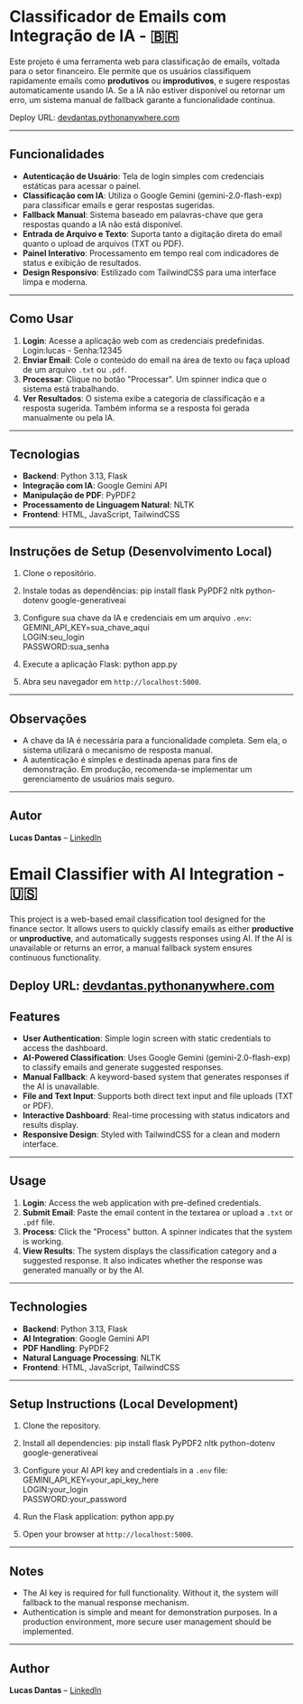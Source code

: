 # Classificador de Emails com Integração de IA - 🇧🇷 

Este projeto é uma ferramenta web para classificação de emails, voltada para o setor financeiro. Ele permite que os usuários classifiquem rapidamente emails como **produtivos** ou **improdutivos**, e sugere respostas automaticamente usando IA. Se a IA não estiver disponível ou retornar um erro, um sistema manual de fallback garante a funcionalidade contínua.

Deploy URL: <a href='https://devdantas.pythonanywhere.com/' target='_blank'>devdantas.pythonanywhere.com</a> 

---

## Funcionalidades

- **Autenticação de Usuário**: Tela de login simples com credenciais estáticas para acessar o painel.
- **Classificação com IA**: Utiliza o Google Gemini (gemini-2.0-flash-exp) para classificar emails e gerar respostas sugeridas.
- **Fallback Manual**: Sistema baseado em palavras-chave que gera respostas quando a IA não está disponível.
- **Entrada de Arquivo e Texto**: Suporta tanto a digitação direta do email quanto o upload de arquivos (TXT ou PDF).
- **Painel Interativo**: Processamento em tempo real com indicadores de status e exibição de resultados.
- **Design Responsivo**: Estilizado com TailwindCSS para uma interface limpa e moderna.

---

## Como Usar

1. **Login**: Acesse a aplicação web com as credenciais predefinidas. Login:lucas - Senha:12345
2. **Enviar Email**: Cole o conteúdo do email na área de texto ou faça upload de um arquivo `.txt` ou `.pdf`.
3. **Processar**: Clique no botão "Processar". Um spinner indica que o sistema está trabalhando.
4. **Ver Resultados**: O sistema exibe a categoria de classificação e a resposta sugerida. Também informa se a resposta foi gerada manualmente ou pela IA.

---

## Tecnologias

- **Backend**: Python 3.13, Flask
- **Integração com IA**: Google Gemini API
- **Manipulação de PDF**: PyPDF2
- **Processamento de Linguagem Natural**: NLTK
- **Frontend**: HTML, JavaScript, TailwindCSS

---

## Instruções de Setup (Desenvolvimento Local)

1. Clone o repositório.

2. Instale todas as dependências:
    pip install flask PyPDF2 nltk python-dotenv google-generativeai

3. Configure sua chave da IA e credenciais em um arquivo `.env`:\
    GEMINI_API_KEY=sua_chave_aqui\
    LOGIN:seu_login\
    PASSWORD:sua_senha

4. Execute a aplicação Flask:
    python app.py

5. Abra seu navegador em `http://localhost:5000`.

---

## Observações

- A chave da IA é necessária para a funcionalidade completa. Sem ela, o sistema utilizará o mecanismo de resposta manual.
- A autenticação é simples e destinada apenas para fins de demonstração. Em produção, recomenda-se implementar um gerenciamento de usuários mais seguro.

---

## Autor

**Lucas Dantas** – [LinkedIn](https://www.linkedin.com/in/lucas-de-sousa-dantas/)


# Email Classifier with AI Integration - 🇺🇸

This project is a web-based email classification tool designed for the finance sector. It allows users to quickly classify emails as either **productive** or **unproductive**, and automatically suggests responses using AI. If the AI is unavailable or returns an error, a manual fallback system ensures continuous functionality.

Deploy URL: <a href='https://devdantas.pythonanywhere.com/' target='_blank'>devdantas.pythonanywhere.com </a> 
---

## Features

- **User Authentication**: Simple login screen with static credentials to access the dashboard.
- **AI-Powered Classification**: Uses Google Gemini (gemini-2.0-flash-exp) to classify emails and generate suggested responses.
- **Manual Fallback**: A keyword-based system that generates responses if the AI is unavailable.
- **File and Text Input**: Supports both direct text input and file uploads (TXT or PDF).
- **Interactive Dashboard**: Real-time processing with status indicators and results display.
- **Responsive Design**: Styled with TailwindCSS for a clean and modern interface.

---

## Usage

1. **Login**: Access the web application with pre-defined credentials.
2. **Submit Email**: Paste the email content in the textarea or upload a `.txt` or `.pdf` file.
3. **Process**: Click the "Process" button. A spinner indicates that the system is working.
4. **View Results**: The system displays the classification category and a suggested response. It also indicates whether the response was generated manually or by the AI.

---

## Technologies

- **Backend**: Python 3.13, Flask
- **AI Integration**: Google Gemini API
- **PDF Handling**: PyPDF2
- **Natural Language Processing**: NLTK
- **Frontend**: HTML, JavaScript, TailwindCSS

---

## Setup Instructions (Local Development)

1. Clone the repository.

2. Install all dependencies:
    pip install flask PyPDF2 nltk python-dotenv google-generativeai

3. Configure your AI API key and credentials in a `.env` file:\
    GEMINI_API_KEY=your_api_key_here\
    LOGIN:your_login\
    PASSWORD:your_password

4. Run the Flask application:
    python app.py

5. Open your browser at `http://localhost:5000`.

---

## Notes

- The AI key is required for full functionality. Without it, the system will fallback to the manual response mechanism.
- Authentication is simple and meant for demonstration purposes. In a production environment, more secure user management should be implemented.

---

## Author

**Lucas Dantas** – [LinkedIn](https://www.linkedin.com/in/lucas-de-sousa-dantas/)
